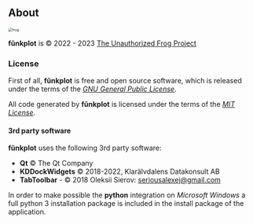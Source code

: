 ## About

<img src="/home/fld/work/p/funkplot/help/mds/imgs/frog.png" alt="frog" style="zoom:50%;" />

**fũnkplot** is © 2022 - 2023 [The Unauthorized Frog Project](https://www.facebook.com/TheUnauthorizedFrog/) 

### License

First of all, **fũnkplot** is free and open source software, which is released under the terms of the *[GNU General Public License](https://opensource.org/licenses/GPL-3.0)*.

All code generated by **fũnkplot** is licensed under the terms of the *[MIT License](https://opensource.org/licenses/MIT)*.

#### 3rd party software

**fũnkplot** uses the following 3rd party software:

- **Qt** © The Qt Company
- **KDDockWidgets** © 2018-2022, Klarälvdalens Datakonsult AB
- **TabToolbar** - © 2018 Oleksii Sierov: <seriousalexej@gmail.com>

In order to make possible the **python** integration on *Microsoft Windows*  a full python 3 installation package is included in the install package of the application.